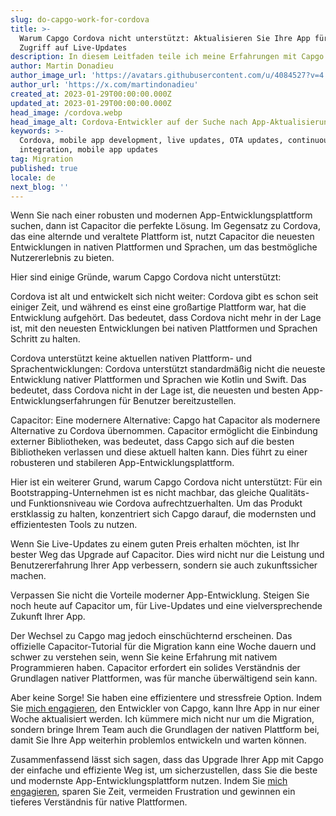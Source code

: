 ```yaml
---
slug: do-capgo-work-for-cordova
title: >-
  Warum Capgo Cordova nicht unterstützt: Aktualisieren Sie Ihre App für den
  Zugriff auf Live-Updates
description: In diesem Leitfaden teile ich meine Erfahrungen mit Capgo und Cordova.
author: Martin Donadieu
author_image_url: 'https://avatars.githubusercontent.com/u/4084527?v=4'
author_url: 'https://x.com/martindonadieu'
created_at: 2023-01-29T00:00:00.000Z
updated_at: 2023-01-29T00:00:00.000Z
head_image: /cordova.webp
head_image_alt: Cordova-Entwickler auf der Suche nach App-Aktualisierung
keywords: >-
  Cordova, mobile app development, live updates, OTA updates, continuous
  integration, mobile app updates
tag: Migration
published: true
locale: de
next_blog: ''
---
```

Wenn Sie nach einer robusten und modernen App-Entwicklungsplattform suchen, dann ist Capacitor die perfekte Lösung. Im Gegensatz zu Cordova, das eine alternde und veraltete Plattform ist, nutzt Capacitor die neuesten Entwicklungen in nativen Plattformen und Sprachen, um das bestmögliche Nutzererlebnis zu bieten.

Hier sind einige Gründe, warum Capgo Cordova nicht unterstützt:

Cordova ist alt und entwickelt sich nicht weiter: Cordova gibt es schon seit einiger Zeit, und während es einst eine großartige Plattform war, hat die Entwicklung aufgehört. Das bedeutet, dass Cordova nicht mehr in der Lage ist, mit den neuesten Entwicklungen bei nativen Plattformen und Sprachen Schritt zu halten.

Cordova unterstützt keine aktuellen nativen Plattform- und Sprachentwicklungen: Cordova unterstützt standardmäßig nicht die neueste Entwicklung nativer Plattformen und Sprachen wie Kotlin und Swift. Das bedeutet, dass Cordova nicht in der Lage ist, die neuesten und besten App-Entwicklungserfahrungen für Benutzer bereitzustellen.

Capacitor: Eine modernere Alternative: Capgo hat Capacitor als modernere Alternative zu Cordova übernommen. Capacitor ermöglicht die Einbindung externer Bibliotheken, was bedeutet, dass Capgo sich auf die besten Bibliotheken verlassen und diese aktuell halten kann. Dies führt zu einer robusteren und stabileren App-Entwicklungsplattform.

Hier ist ein weiterer Grund, warum Capgo Cordova nicht unterstützt: Für ein Bootstrapping-Unternehmen ist es nicht machbar, das gleiche Qualitäts- und Funktionsniveau wie Cordova aufrechtzuerhalten. Um das Produkt erstklassig zu halten, konzentriert sich Capgo darauf, die modernsten und effizientesten Tools zu nutzen.

Wenn Sie Live-Updates zu einem guten Preis erhalten möchten, ist Ihr bester Weg das Upgrade auf Capacitor. Dies wird nicht nur die Leistung und Benutzererfahrung Ihrer App verbessern, sondern sie auch zukunftssicher machen.

Verpassen Sie nicht die Vorteile moderner App-Entwicklung. Steigen Sie noch heute auf Capacitor um, für Live-Updates und eine vielversprechende Zukunft Ihrer App.

Der Wechsel zu Capgo mag jedoch einschüchternd erscheinen. Das offizielle Capacitor-Tutorial für die Migration kann eine Woche dauern und schwer zu verstehen sein, wenn Sie keine Erfahrung mit nativem Programmieren haben. Capacitor erfordert ein solides Verständnis der Grundlagen nativer Plattformen, was für manche überwältigend sein kann.

Aber keine Sorge! Sie haben eine effizientere und stressfreie Option. Indem Sie [mich engagieren](https://cal.com/martindonadieu/convert-your-cordova-app-to-capacitor/), den Entwickler von Capgo, kann Ihre App in nur einer Woche aktualisiert werden. Ich kümmere mich nicht nur um die Migration, sondern bringe Ihrem Team auch die Grundlagen der nativen Plattform bei, damit Sie Ihre App weiterhin problemlos entwickeln und warten können.

Zusammenfassend lässt sich sagen, dass das Upgrade Ihrer App mit Capgo der einfache und effiziente Weg ist, um sicherzustellen, dass Sie die beste und modernste App-Entwicklungsplattform nutzen. Indem Sie [mich engagieren](https://cal.com/martindonadieu/convert-your-cordova-app-to-capacitor/), sparen Sie Zeit, vermeiden Frustration und gewinnen ein tieferes Verständnis für native Plattformen.
